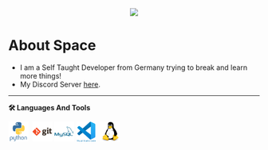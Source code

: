 <div align="center">
  <img src="https://cdn.reversed.dev/pictures/banner.png" height="300"/>
</div>

# About Space

-  I am a Self Taught Developer from Germany trying to break and learn more things!
-  My Discord Server [here]([https://discord.gg/dyqmYDgfsr](https://discord.gg/6DB4npnZEW)).
---
**🛠️ Languages And Tools**

<img src="https://github.com/devicons/devicon/blob/master/icons/python/python-original-wordmark.svg" title="Python" alt="Python" width="40" height="40"/>&nbsp;
<img src="https://github.com/devicons/devicon/blob/master/icons/git/git-original-wordmark.svg" title="Git" alt="Git" width="40" height="40"/>
<img src="https://github.com/devicons/devicon/blob/master/icons/mysql/mysql-plain-wordmark.svg" title="Git" alt="Git" width="40" height="40"/>
<img src="https://github.com/devicons/devicon/blob/master/icons/vscode/vscode-original-wordmark.svg" title="Visual Studio Code" alt="Visual Studio Code" width="40" height="40"/>&nbsp;
<img src="https://github.com/devicons/devicon/blob/master/icons/linux/linux-original.svg" title="Linux" alt="Linux " width="40" height="40"/>&nbsp;

